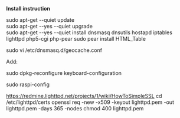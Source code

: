 
**Install instruction**

sudo apt-get --quiet update  
sudo apt-get --yes --quiet upgrade  
sudo apt-get --yes --quiet install dnsmasq dnsutils hostapd iptables lighttpd php5-cgi php-pear
sudo pear install HTML_Table

sudo vi /etc/dnsmasq.d/geocache.conf

Add:

sudo dpkg-reconfigure keyboard-configuration

sudo raspi-config

https://redmine.lighttpd.net/projects/1/wiki/HowToSimpleSSL
cd /etc/lighttpd/certs
openssl req -new -x509 -keyout lighttpd.pem -out lighttpd.pem -days 365 -nodes
chmod 400 lighttpd.pem
